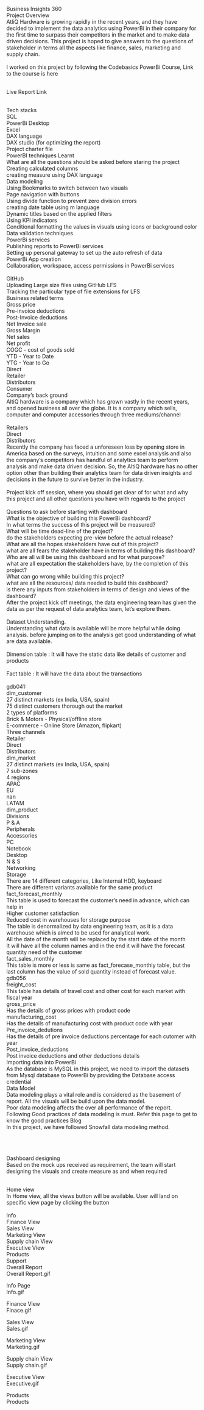 Business Insights 360<br>
Project Overview<br>
AtliQ Hardware is growing rapidly in the recent years, and they have decided to implement the data analytics using PowerBi in their company for the first time to surpass their competitors in the market and to make data driven decisions. This project is hoped to give answers to the questions of stakeholder in terms all the aspects like finance, sales, marketing and supply chain.
<br><br>
I worked on this project by following the Codebasics PowerBi Course, Link to the course is here<br><br>

Live Report Link<br><br>

Tech stacks<br>
SQL<br>
PowerBi Desktop<br>
Excel<br>
DAX language<br>
DAX studio (for optimizing the report)<br>
Project charter file<br>
PowerBI techniques Learnt<br>
What are all the questions should be asked before staring the project<br>
Creating calculated columns<br>
creating measure using DAX language<br>
Data modeling<br>
Using Bookmarks to switch between two visuals<br>
Page navigation with buttons<br>
Using divide function to prevent zero division errors<br>
creating date table using m language<br>
Dynamic titles based on the applied filters<br>
Using KPI indicators<br>
Conditional formatting the values in visuals using icons or background color<br>
Data validation techniques<br>
PowerBi services<br>
Publishing reports to PowerBi services<br>
Setting up personal gateway to set up the auto refresh of data<br>
PowerBi App creation<br>
Collaboration, workspace, access permissions in PowerBi services<br>
<br>
GitHub<br>
Uploading Large size files using GitHub LFS<br>
Tracking the particular type of file extensions for LFS<br>
Business related terms<br>
Gross price<br>
Pre-invoice deductions<br>
Post-Invoice deductions<br>
Net Invoice sale<br>
Gross Margin<br>
Net sales<br>
Net profit<br>
COGC - cost of goods sold<br>
YTD - Year to Date<br>
YTG - Year to Go<br>
Direct<br>
Retailer<br>
Distributors<br>
Consumer<br>
Company’s back ground<br>
AltiQ hardware is a company which has grown vastly in the recent years, and opened business all over the globe. It is a company which sells, computer and computer accessories through three mediums/channel
<br><br>
Retailers<br>
Direct<br>
Distributors<br>
Recently the company has faced a unforeseen loss by opening store in America based on the surveys, intuition and some excel analysis and also the company’s competitors has handful of analytics team to perform analysis and make data driven decision. So, the AltiQ hardware has no other option other than building their analytics team for data driven insights and decisions in the future to survive better in the industry.
<br><br>
Project kick off session, where you should get clear of for what and why this project and all other questions you have with regards to the project
<br><br>
Questions to ask before starting with dashboard<br>
What is the objective of building this PowerBi dashboard?<br>
In what terms the success of this project will be measured?<br>
What will be time dead-line of the project?<br>
do the stakeholders expecting pre-view before the actual release?<br>
What are all the hopes stakeholders have out of this project?<br>
what are all fears the stakeholder have in terms of building this dashboard?<br>
Who are all will be using this dashboard and for what purpose?<br>
what are all expectation the stakeholders have, by the completion of this project?<br>
What can go wrong while building this project?<br>
what are all the resources/ data needed to build this dashboard?<br>
is there any inputs from stakeholders in terms of design and views of the dashboard?<br>
After the project kick off meetings, the data engineering team has given the data as per the request of data analytics team, let’s explore them.
<br><br>
Dataset Understanding.<br>
Understanding what data is available will be more helpful while doing analysis. before jumping on to the analysis get good understanding of what are data available.
<br><br>
Dimension table : It will have the static data like details of customer and products
<br><br>
Fact table : It will have the data about the transactions
<br><br>
gdb041:<br>
dim_customer<br>
27 distinct markets (ex India, USA, spain)<br>
75 distinct customers thorough out the market<br>
2 types of platforms<br>
Brick & Motors - Physical/offline store<br>
E-commerce - Online Store (Amazon, flipkart)<br>
Three channels<br>
Retailer<br>
Direct<br>
Distributors<br>
dim_market<br>
27 distinct markets (ex India, USA, spain)<br>
7 sub-zones<br>
4 regions<br>
APAC<br>
EU<br>
nan<br>
LATAM<br>
dim_product<br>
Divisions<br>
P & A<br>
Peripherals<br>
Accessories<br>
PC<br>
Notebook<br>
Desktop<br>
N & S<br>
Networking<br>
Storage<br>
There are 14 different categories, Like Internal HDD, keyboard<br>
There are different variants available for the same product<br>
fact_forecast_monthly<br>
This table is used to forecast the customer’s need in advance, which can help in<br>
Higher customer satisfaction<br>
Reduced cost in warehouses for storage purpose<br>
The table is denormalized by data engineering team, as it is a data warehouse which is aimed to be used for analytical work.<br>
All the date of the month will be replaced by the start date of the month<br>
It will have all the column names and in the end it will have the forecast quantity need of the customer<br>
fact_sales_monthly<br>
This table is more or less is same as fact_forecase_monthly table, but the last column has the value of sold quantity instead of forecast value.<br>
gdb056<br>
freight_cost<br>
This table has details of travel cost and other cost for each market with fiscal year<br>
gross_price<br>
Has the details of gross prices with product code<br>
manufacturing_cost<br>
Has the details of manufacturing cost with product code with year<br>
Pre_invoice_dedutions<br>
Has the details of pre invoice deductions percentage for each cutomer with year<br>
Post_invoice_deductions<br>
Post invoice deductions and other deductions details<br>
Importing data into PowerBi<br>
As the database is MySQL in this project, we need to import the datasets from Mysql database to PowerBi by providing the Database access credential<br>
Data Model<br>
Data modeling plays a vital role and is considered as the basement of report. All the visuals will be build upon the data model.<br>
Poor data modeling affects the over all performance of the report.<br>
Following Good practices of data modeling is must. Refer this page to get to know the good practices Blog<br>
In this project, we have followed Snowfall data modeling method.<br>
<br><br><br>

Dashboard designing<br>
Based on the mock ups received as requirement, the team will start designing the visuals and create measure as and when required<br><br>

Home view<br>
In Home view, all the views button will be available. User will land on specific view page by clicking the button<br>
<br>
Info<br>
Finance View<br>
Sales View<br>
Marketing View<br>
Supply chain View<br>
Executive View<br>
Products<br>
Support<br>
Overall Report<br>
Overall Report.gif


Info Page<br>
Info.gif


Finance View<br>
Finace.gif


Sales View<br>
Sales.gif


Marketing View<br>
Marketing.gif


Supply chain View<br>
Supply chain.gif


Executive View<br>
Executive.gif


Products<br>
Products



